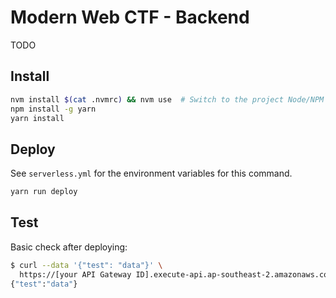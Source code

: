 # Modern Web CTF - Backend

TODO

## Install

```sh
nvm install $(cat .nvmrc) && nvm use  # Switch to the project Node/NPM version
npm install -g yarn
yarn install
```

## Deploy

See `serverless.yml` for the environment variables for this command.

```sh
yarn run deploy
```

## Test

 Basic check after deploying:
 
```sh
$ curl --data '{"test": "data"}' \
  https://[your API Gateway ID].execute-api.ap-southeast-2.amazonaws.com/dev/ctf
{"test":"data"}
```